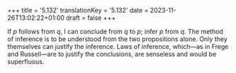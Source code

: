 +++
title = '5.132'
translationKey = '5.132'
date = 2023-11-26T13:02:22+01:00
draft = false
+++

If <span class="mathmode"><var>p</var></span> follows from <span class="mathmode"><var>q</var></span>, I can conclude from <span class="mathmode"><var>q</var></span> to <span class="mathmode"><var>p</var></span>; infer <span class="mathmode"><var>p</var></span> from <span class="mathmode"><var>q</var></span>.
The method of inference is to be understood from the two propositions alone.
Only they themselves can justify the inference.
Laws of inference, which—as in Frege and Russell—are to justify the conclusions, are senseless and would be superfluous.

